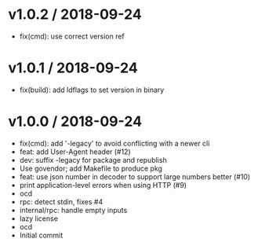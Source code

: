 
v1.0.2 / 2018-09-24
===================

  * fix(cmd): use correct version ref

v1.0.1 / 2018-09-24
===================

  * fix(build): add ldflags to set version in binary

v1.0.0 / 2018-09-24
===================

  * fix(cmd): add '-legacy' to avoid conflicting with a newer cli
  * feat: add User-Agent header (#12)
  * dev: suffix -legacy for package and republish
  * Use govendor; add Makefile to produce pkg
  * feat: use json number in decoder to support large numbers better (#10)
  * print application-level errors when using HTTP (#9)
  * ocd
  * rpc: detect stdin, fixes #4
  * internal/rpc: handle empty inputs
  * lazy license
  * ocd
  * Initial commit
